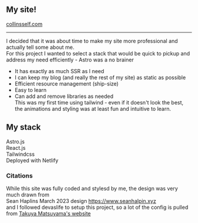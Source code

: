 ## My site!
[collinsself.com](https://collinsself.com)  
- - -  
I decided that it was about time to make my site more professional and actually tell some about me.  
For this project I wanted to select a stack that would be quick to pickup and address my need efficiently - Astro was a no brainer
- It has exactly as much SSR as I need  
- I can keep my blog (and really the rest of my site) as static as possible  
- Efficient resource management (ship-size)  
- Easy to learn
- Can add and remove libraries as needed  
This was my first time using tailwind - even if it doesn't look the best, the animations and styling was at least fun and intuitive to learn.
## My stack
Astro.js  
React.js  
Tailwindcss  
Deployed with Netlify
### Citations
While this site was fully coded and stylesd by me, the design was very much drawn from  
Sean Haplins March 2023 design https://www.seanhalpin.xyz  
and I followed devaslife to setup this project, so a lot of the config is pulled from <a href='https://www.craftz.dog/' target='_blank'>Takuya Matsuyama's website</a>
